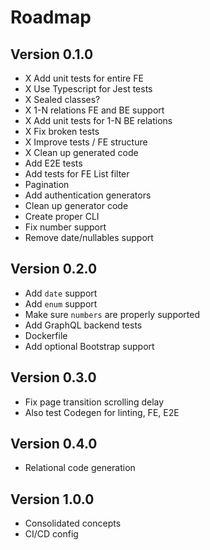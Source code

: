 # Roadmap
## Version 0.1.0
- X Add unit tests for entire FE
- X Use Typescript for Jest tests
- X Sealed classes?
- X 1-N relations FE and BE support
- X Add unit tests for 1-N BE relations
- X Fix broken tests
- X Improve tests / FE structure
- X Clean up generated code
- Add E2E tests
- Add tests for FE List filter
- Pagination
- Add authentication generators
- Clean up generator code
- Create proper CLI
- Fix number support
- Remove date/nullables support

## Version 0.2.0
- Add `date` support
- Add `enum` support
- Make sure `numbers` are properly supported
- Add GraphQL backend tests
- Dockerfile
- Add optional Bootstrap support

## Version 0.3.0
- Fix page transition scrolling delay
- Also test Codegen for linting, FE, E2E

## Version 0.4.0
- Relational code generation

## Version 1.0.0
- Consolidated concepts
- CI/CD config
